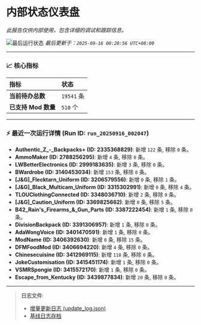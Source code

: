 # 内部状态仪表盘

*此报告仅供内部使用，包含详细的调试和跟踪信息。*

![最后运行状态](https://img.shields.io/badge/Last%20Run-Success-green)
*最后更新于：`2025-09-16 00:20:56 UTC+08:00`*

---

### 📈 **核心指标**

| 指标 | 状态 |
| :--- | :--- |
| **当前待办总数** | ``19541`` 条 |
| **已支持 Mod 数量** | ``510`` 个 |

---

### ⚡ **最近一次运行详情 (Run ID: ``run_20250916_002047``)**

*   **Authentic_Z_-_Backpacks+ (ID: 2335368829)**: 新增 `122` 条, 移除 `0` 条。
*   **AmmoMaker (ID: 2788256295)**: 新增 `4` 条, 移除 `0` 条。
*   **LWBetterElectronics (ID: 2999183635)**: 新增 `3` 条, 移除 `0` 条。
*   **BWardrobe (ID: 3140453034)**: 新增 `153` 条, 移除 `0` 条。
*   **[J&G]_Flecktarn_Uniform (ID: 3206579556)**: 新增 `0` 条, 移除 `1` 条。
*   **[J&G]_Black_Multicam_Uniform (ID: 3315302991)**: 新增 `0` 条, 移除 `4` 条。
*   **TLOUClothingConnected (ID: 3348036710)**: 新增 `2` 条, 移除 `0` 条。
*   **[J&G]_Caution_Uniform (ID: 3369825662)**: 新增 `0` 条, 移除 `5` 条。
*   **B42_Rain's_Firearms_&_Gun_Parts (ID: 3387222454)**: 新增 `1` 条, 移除 `0` 条。
*   **DivisionBackpack (ID: 3391306957)**: 新增 `1` 条, 移除 `0` 条。
*   **AdaWongVoice (ID: 3401470591)**: 新增 `1` 条, 移除 `0` 条。
*   **ModName (ID: 3406392630)**: 新增 `0` 条, 移除 `15` 条。
*   **DFMFoodMod (ID: 3406694220)**: 新增 `4` 条, 移除 `0` 条。
*   **Chinesecuisine (ID: 3412969115)**: 新增 `118` 条, 移除 `0` 条。
*   **JokeCustomisation (ID: 3415451174)**: 新增 `1` 条, 移除 `0` 条。
*   **VSMRSpongie (ID: 3415572170)**: 新增 `1` 条, 移除 `0` 条。
*   **Escape_from_Kentucky (ID: 3439877834)**: 新增 `20` 条, 移除 `0` 条。

---

> **日志文件**:
> *   [增量更新日志 (update_log.json)](../data/logs/update_log.json)
> *   [基线日志存档](../data/logs/archive/)
